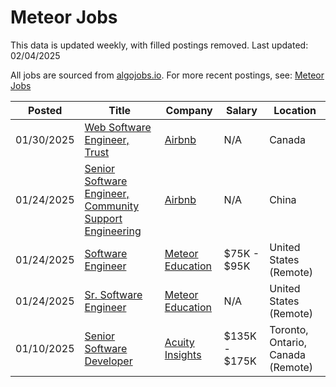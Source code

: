 # Meteor Jobs

This data is updated weekly, with filled postings removed. Last updated: 02/04/2025

All jobs are sourced from [algojobs.io](https://algojobs.io/). For more recent postings, see: [Meteor Jobs](https://algojobs.io/jobs/meteor)

| Posted | Title | Company | Salary | Location |
| --- | --- | --- | --- | --- |
| 01/30/2025 | [Web Software Engineer, Trust](https://algojobs.io/jobs/3003892) | [Airbnb](https://algojobs.io/company/airbnb/) | N/A | Canada |
| 01/24/2025 | [Senior Software Engineer, Community Support Engineering](https://algojobs.io/jobs/2931397) | [Airbnb](https://algojobs.io/company/airbnb/) | N/A | China |
| 01/24/2025 | [Software Engineer](https://algojobs.io/jobs/2945982) | [Meteor Education](https://algojobs.io/company/meteor-education/) | $75K - $95K | United States (Remote) |
| 01/24/2025 | [Sr. Software Engineer](https://algojobs.io/jobs/2945976) | [Meteor Education](https://algojobs.io/company/meteor-education/) | N/A | United States (Remote) |
| 01/10/2025 | [Senior Software Developer](https://algojobs.io/jobs/2797502) | [Acuity Insights](https://algojobs.io/company/acuity-insights/) | $135K - $175K | Toronto, Ontario, Canada (Remote) |